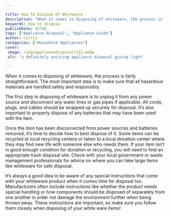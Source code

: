 ```yaml
---

title: How To Dispose Of Whiteware
description: "When it comes to disposing of whiteware, the process is fairly straightforward. The most important step is to make sure that all h...lets find out"
keywords: how to dispose
publishDate: 45740
tags: ["Appliance Disposal", "Appliance Guide"]
author: Curtis
categories: ["Household Appliances"]
cover: 
 image: /img/appliancedisposal/312.webp
 alt: 'a definitely exciting appliance disposal giving light'

---
```


When it comes to disposing of whiteware, the process is fairly straightforward. The most important step is to make sure that all hazardous materials are handled safely and responsibly.

The first step in disposing of whiteware is to unplug it from any power source and disconnect any water lines or gas pipes if applicable. All cords, plugs, and cables should be wrapped up securely for disposal. It’s also important to properly dispose of any batteries that may have been used with the item.

Once the item has been disconnected from power sources and batteries removed, it’s time to decide how to best dispose of it. Some items can be recycled at local recycling centers or taken to a local donation center where they may find new life with someone else who needs them. If your item isn’t in good enough condition for donation or recycling, you will need to find an appropriate trash disposal site. Check with your local government or waste management professionals for advice on where you can take large items like whiteware for safe disposal.

It’s always a good idea to be aware of any special instructions that come with your whiteware product when it comes time for disposal too. Manufacturers often include instructions like whether the product needs special handling or how components should be disposed of separately from one another in order not damage the environment further when being thrown away. These instructions are important, so make sure you follow them closely when disposing of your white ware items!
